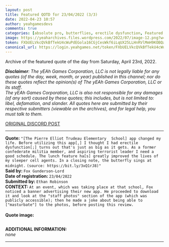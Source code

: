 ```yaml
---
layout: post
title: Featured QOTD for 23/04/2022 (3/3)
date: 2022-04-23 10:57
author: yeahgamesdevs
comments: true
categories: [absolute pro, butterflies, erectile dysfunction, Featured quotes, fox, millitia, pierre-elliot trudeau elementary school, pro quote, QOTD, Quotes, saturday]
image: https://yeaharchives.files.wordpress.com/2022/07/image-12.png?w=506
token: FXbUELVkcQVkBfTekU4cWuPdEGola16CGjCesWkf6iLqUX25LLHnRVlMmH9KOBQanSGSMHgt25Coe1vSaAZ2JkYHSnoTjGye4rlJU0PFIbaVutQK4iJ9jOxqGEgE8xhWcghACTI7sUHN
canonical_url: https://login.yeahgames.net/token/FXbUELVkcQVkBfTekU4cWuPdEGola16CGjCesWkf6iLqUX25LLHnRVlMmH9KOBQanSGSMHgt25Coe1vSaAZ2JkYHSnoTjGye4rlJU0PFIbaVutQK4iJ9jOxqGEgE8xhWcghACTI7sUHN
---
```

<!-- wp:paragraph -->
<p>Archive of the featured quote of the day from Saturday, April 23rd, 2022. </p>
<!-- /wp:paragraph -->

<!-- wp:paragraph -->
<p><em><strong>Disclaimer</strong>: The yEAh Games Corporation, LLC is not legally liable for any quotes (of the day, week, month, or year) published in this channel; nor do these quotes reflect the opinion(s) of The yEAh Games Corporation, LLC or its staff</em>.<br><em>The yEAh Games Corporation, LLC is also not responsible for any damages (of any sort) caused by these quotes; this includes, but is not limited to: libel, defamation, and slander. All quotes here are submitted by their respective submitters (viewable on the archives), and for legal help, you must talk to them.</em><br><a href="https://cdn.discordapp.com/attachments/958100064079839303/964566123628609628/unknown.png"></a></p>
<!-- /wp:paragraph -->

<!-- wp:buttons {"layout":{"type":"flex","justifyContent":"left"}} -->
<div class="wp-block-buttons"><!-- wp:button {"textColor":"vivid-cyan-blue","align":"center","style":{"border":{"radius":"18px"}},"className":"is-style-fill"} -->
<div class="wp-block-button aligncenter is-style-fill"><a class="wp-block-button__link has-vivid-cyan-blue-color has-text-color wp-element-button" href="https://discord.com/channels/887052880782176266/958100064079839303/967792182557814814" style="border-radius:18px;">ORIGINAL DISCORD POST</a></div>
<!-- /wp:button --></div>
<!-- /wp:buttons -->

<!-- wp:separator {"align":"center","className":"is-style-wide"} -->
<hr class="wp-block-separator aligncenter has-alpha-channel-opacity is-style-wide" />
<!-- /wp:separator -->

<!-- wp:paragraph -->
<p><strong>Quote: </strong><code>"[The Pierre Elliot Trudeau Elementary ⠀School] app changed my life. Before utilizing this app[,] I thought I had erectile dysfunction[;] turns out that's just as big as it gets. As a former confederate militia member, and aspiring terrorist leader I need a good schedule. The lunch feature ha[s] greatly improved the lives of my sleeper cell agents. In a closing note, the butterfly sings at midnight.</code> <code>(source: https://bit.ly/3xQ1rJ8)"</code><br><strong>Said by: </strong><code>Fox Gunderson-Lord</code><br><strong>Date of registration: </strong><code>23/04/2022</code> <br><strong>Submitted by: </strong><code>Ethan Robinson</code><br><strong>CONTEXT: </strong><code>At an event, which was taking place at that school, Fox noticed a banner advertising their new app. He proceeded to download it and look at the "staff photos" section of the app (which was publicly accessible); then he made a joke about being able to ["masturbate"] to the photos, before posting this review.</code><br><br><strong>Quote image:</strong></p>
<!-- /wp:paragraph -->

<!-- wp:image {"id":717,"sizeSlug":"large","linkDestination":"none"} -->
<figure class="wp-block-image size-large"><img src="https://yeaharchives.files.wordpress.com/2022/07/image-12.png?w=506" alt="" class="wp-image-717" /></figure>
<!-- /wp:image -->

<!-- wp:paragraph -->
<p><strong>ADDITIONAL INFORMATION:</strong><br><em>none</em></p>
<!-- /wp:paragraph -->

<!-- wp:separator {"className":"is-style-wide"} -->
<hr class="wp-block-separator has-alpha-channel-opacity is-style-wide" />
<!-- /wp:separator -->
